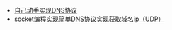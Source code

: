 * [自己动手实现DNS协议](https://jocent.me/2017/06/25/dns-protocol-implementation.html)
* [socket编程实现简单DNS协议实现获取域名ip（UDP）](http://www.voidcn.com/article/p-hyaflaxw-ru.html)
